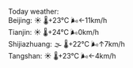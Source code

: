Today weather:  
Beijing: ☀️ 🌡️+23°C 🌬️←11km/h  
Tianjin: ☀️ 🌡️+24°C 🌬️0km/h  
Shijiazhuang: 🌫  🌡️+22°C 🌬️↑7km/h  
Tangshan: ☀️ 🌡️+23°C 🌬️←4km/h  
